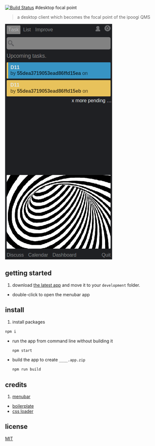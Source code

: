 [![Build Status](x.svg)](http://ipoogi.com)
#desktop focal point

> a desktop client which becomes the focal point of the ipoogi QMS

![](example.png)

## getting started

1. download [the latest app](https://github.com/dpaspa/dfp) and move it to your `development` folder.
- double-click to open the menubar app

## install

1. install packages

  ```sh
  npm i
  ```
- run the app from command line without building it

  ```sh
  npm start
  ```
- build the app to create `____.app.zip`

  ```sh
  npm run build
  ```

## credits

1. [menubar](https://github.com/maxogden/menubar)
- [boilerplate](https://github.com/sindresorhus/electron-boilerplate/tree/master/boilerplate)
- [css loader](https://github.com/jlong/css-spinners/blob/master/css/spinner/three-quarters.css)

## license

[MIT](/LICENSE)
